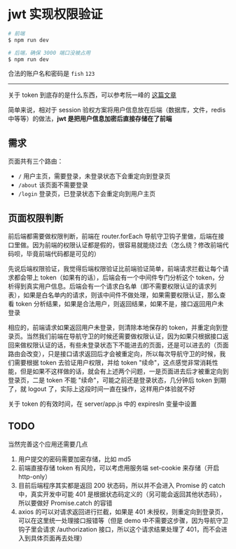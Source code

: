 # jwt 实现权限验证

```bash
# 前端
$ npm run dev

# 后端，确保 3000 端口没被占用
$ npm run dev
```

合法的账户名和密码是 `fish` `123`

---

关于 token 到底存的是什么东西，可以参考阮一峰的 [这篇文章](http://www.ruanyifeng.com/blog/2018/07/json_web_token-tutorial.html)

简单来说，相对于 session 验权方案将用户信息放在后端（数据库，文件，redis 中等等）的做法，**jwt 是把用户信息加密后直接存储在了前端**

## 需求

页面共有三个路由：

* `/` 用户主页，需要登录，未登录状态下会重定向到登录页 
* `/about` 该页面不需要登录
* `/login` 登录页，已登录状态下会重定向到用户主页

## 页面权限判断

前后端都需要做权限判断，前端在 router.forEach 导航守卫钩子里做，后端在接口里做。因为前端的权限认证都是假的，很容易就能绕过去（怎么绕？修改前端代码呗，毕竟前端代码都是可见的）

先说后端权限验证，我觉得后端权限验证比前端验证简单，前端请求拦截让每个请求都会带上 token（如果有的话），后端会有一个中间件专门分析这个 token，分析得到真实用户信息。后端会有一个请求白名单（即不需要权限认证的请求列表），如果是白名单内的请求，则该中间件不做处理，如果需要权限认证，那么查看 token 分析结果，如果是合法用户，则返回结果，如果不是，接口返回用户未登录

相应的，前端请求如果返回用户未登录，则清除本地保存的 token，并重定向到登录页。当然我们前端在导航守卫的时候还需要做权限认证，因为如果只根据接口返回来做权限认证的话，有些未登录状态下不能进去的页面，还是可以进去的（页面路由会改变），只是接口请求返回后才会被重定向，所以每次导航守卫的时候，我们需要根据 token 去验证用户权限，并给 token "续命"，这点感觉非常消耗性能，但是如果不这样做的话，就会有上述两个问题，一是页面进去后才被重定向到登录页，二是 token 不能 "续命"，可能之前还是登录状态，几分钟后 token 到期了，就 logout 了，实际上这段时间一直在操作，这样用户体验就不好

关于 token 的有效时间，在 server/app.js 中的 expiresIn 变量中设置

## TODO

当然完善这个应用还需要几点

1. 用户提交的密码需要加密存储，比如 md5
2. 前端直接存储 token 有风险，可以考虑用服务端 set-cookie 来存储（开启 http-only）
3. 目前后端程序其实都是返回 200 状态码，所以并不会进入 Promise 的 catch 中，真实开发中可能 401 是根据状态码定义的（另可能会返回其他状态码），所以要做好 Promise.catch 的容错
4. axios 的可以对请求返回进行拦截，如果是 401 未授权，则重定向到登录页，可以在这里统一处理接口报错等（但是 demo 中不需要这步骤，因为导航守卫钩子里会请求 /authorization 接口，所以这个请求结果处理了 401，而不会进入到具体页面再去处理）